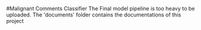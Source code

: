 #Malignant Comments Classifier
The Final model pipeline is too heavy to be uploaded.
The 'documents' folder contains the documentations of this project
